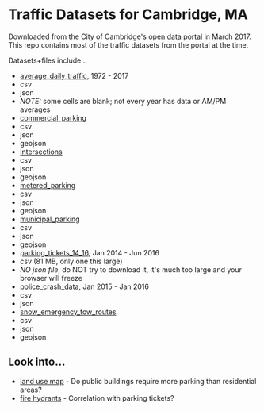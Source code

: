 # Traffic Datasets for Cambridge, MA

Downloaded from the City of Cambridge's [open data portal](https://data.cambridgema.gov/browse) in March 2017. This repo contains most of the traffic datasets from the portal at the time.

Datasets+files include...
- [average_daily_traffic](https://data.cambridgema.gov/Traffic-Parking-and-Transportation/Average-Daily-Traffic-Counts-1972-to-2017/v43b-kqeq), 1972 - 2017
 - csv
 - json
 - *NOTE:* some cells are blank; not every year has data or AM/PM averages
- [commercial_parking]()
 - csv
 - json
 - geojson
- [intersections]()
 - csv
 - json
 - geojson
- [metered_parking]()
 - csv
 - json
 - geojson
- [municipal_parking]()
 - csv
 - json
 - geojson
- [parking_tickets_14_16](https://data.cambridgema.gov/Traffic-Parking-and-Transportation/Cambridge-Parking-Tickets-for-the-period-January-2/vnxa-cuyr), Jan 2014 - Jun 2016
 - csv (81 MB, only one this large)
 - *NO json file*, do NOT try to download it, it's much too large and your browser will freeze
- [police_crash_data](https://data.cambridgema.gov/Public-Safety/Police-Department-Crash-Data-Historical/ybny-g9cv), Jan 2015 - Jan 2016
 - csv
 - json
- [snow_emergency_tow_routes]()
 - csv
 - json
 - geojson


## Look into...
 - [land use map](https://data.cambridgema.gov/Planning/Land-Use-Map/srp4-fhjz) - Do public buildings require more parking than residential areas?
 - [fire hydrants](https://data.cambridgema.gov/Geographic-Information-GIS-/Hydrants/szvy-s7ga) - Correlation with parking tickets?
 